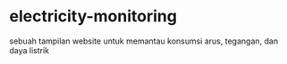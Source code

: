 # electricity-monitoring
sebuah tampilan website untuk memantau konsumsi arus, tegangan, dan daya listrik
